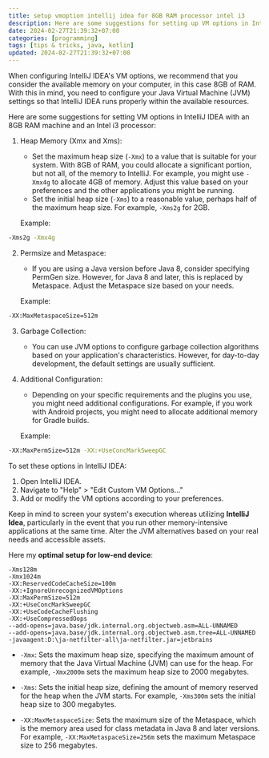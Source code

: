 ```yaml
---
title: setup vmoption intellij idea for 8GB RAM processor intel i3
description: Here are some suggestions for setting up VM options in IntelliJ IDEA with an 8GB RAM machine and an Intel i3 processor
date: 2024-02-27T21:39:32+07:00
categories: [programming]
tags: [tips & tricks, java, kotlin]
updated: 2024-02-27T21:39:32+07:00
---
```


When configuring IntelliJ IDEA's VM options, we recommend that you  consider the available memory on your computer, in this case 8GB of RAM.
 With this in mind, you need to configure your Java Virtual Machine (JVM) settings so that IntelliJ IDEA runs properly within the available resources.

 Here are some suggestions for setting  VM options in IntelliJ IDEA with an 8GB RAM machine and an Intel i3 processor:

1.  Heap Memory (Xmx and Xms):

    -   Set the maximum heap size (`-Xmx`) to a value that is suitable for your system. With 8GB of RAM, you could allocate a significant portion, but not all, of the memory to IntelliJ. For example, you might use `-Xmx4g` to allocate 4GB of memory. Adjust this value based on your preferences and the other applications you might be running.
    -   Set the initial heap size (`-Xms`) to a reasonable value, perhaps half of the maximum heap size. For example, `-Xms2g` for 2GB.

    Example:

```bash
-Xms2g -Xmx4g
```

2.  Permsize and Metaspace:

    -   If you are using a Java version before Java 8, consider specifying PermGen size. However, for Java 8 and later, this is replaced by Metaspace. Adjust the Metaspace size based on your needs.

    Example:

```bash
-XX:MaxMetaspaceSize=512m
```

3.  Garbage Collection:

    -   You can use JVM options to configure garbage collection algorithms based on your application's characteristics. However, for day-to-day development, the default settings are usually sufficient.
4.  Additional Configuration:

    -   Depending on your specific requirements and the plugins you use, you might need additional configurations. For example, if you work with Android projects, you might need to allocate additional memory for Gradle builds.

    Example:

```bash
-XX:MaxPermSize=512m -XX:+UseConcMarkSweepGC
```

To set these options in IntelliJ IDEA:

1.  Open IntelliJ IDEA.
2.  Navigate to "Help" > "Edit Custom VM Options..."
3.  Add or modify the VM options according to your preferences.

Keep in mind to screen your system's execution whereas utilizing **IntelliJ Idea**, particularly in the event that you run other memory-intensive applications at the same time. Alter the JVM alternatives based on your real needs and accessible assets.

Here my **optimal setup for low-end device**:

```text
-Xms128m
-Xmx1024m
-XX:ReservedCodeCacheSize=100m
-XX:+IgnoreUnrecognizedVMOptions
-XX:MaxPermSize=512m
-XX:+UseConcMarkSweepGC
-XX:+UseCodeCacheFlushing
-XX:+UseCompressedOops
--add-opens=java.base/jdk.internal.org.objectweb.asm=ALL-UNNAMED
--add-opens=java.base/jdk.internal.org.objectweb.asm.tree=ALL-UNNAMED
-javaagent:D:\ja-netfilter-all\ja-netfilter.jar=jetbrains
```

-   `-Xmx`: Sets the maximum heap size, specifying the maximum amount of memory that the Java Virtual Machine (JVM) can use for the heap. For example, `-Xmx2000m` sets the maximum heap size to 2000 megabytes.

-   `-Xms`: Sets the initial heap size, defining the amount of memory reserved for the heap when the JVM starts. For example, `-Xms300m` sets the initial heap size to 300 megabytes.

-   `-XX:MaxMetaspaceSize`: Sets the maximum size of the Metaspace, which is the memory area used for class metadata in Java 8 and later versions. For example, `-XX:MaxMetaspaceSize=256m` sets the maximum Metaspace size to 256 megabytes.
